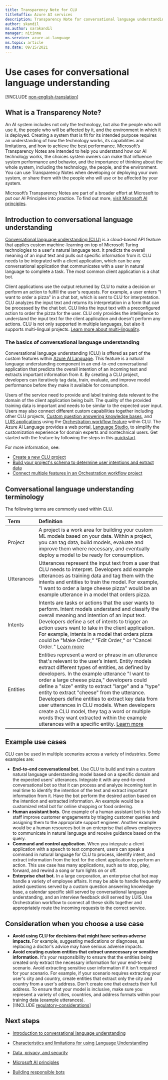 ```yaml
---
title: Transparency Note for CLU
titleSuffix: Azure AI services
description: Transparency Note for conversational language understanding
author: skandil
ms.author: sarakandil
manager: nitinme
ms.service: azure-ai-language
ms.topic: article
ms.date: 09/15/2021
---
```


# Use cases for conversational language understanding

[!INCLUDE [non-english-translation](/azure/ai-foundry/responsible-ai/includes/non-english-translation)]

## What is a Transparency Note?

An AI system includes not only the technology, but also the people who will use it, the people who will be affected by it, and the environment in which it is deployed. Creating a system that is fit for its intended purpose requires an understanding of how the technology works, its capabilities and limitations, and how to achieve the best performance. Microsoft’s Transparency Notes are intended to help you understand how our AI technology works, the choices system owners can make that influence system performance and behavior, and the importance of thinking about the whole system, including the technology, the people, and the environment. You can use Transparency Notes when developing or deploying your own system, or share them with the people who will use or be affected by your system.  

Microsoft’s Transparency Notes are part of a broader effort at Microsoft to put our AI Principles into practice. To find out more, [visit Microsoft AI principles](https://www.microsoft.com/ai/responsible-ai).

## Introduction to conversational language understanding

[Conversational language understanding (CLU)](/azure/ai-services/language-service/conversational-language-understanding/overview) is a cloud-based API feature that applies custom machine-learning on top of Microsoft Turing technologies to a user's natural language text. It predicts the overall meaning of an input text and pulls out specific information from it. CLU needs to be integrated with a client application, which can be any conversational application that communicates with a user in natural language to complete a task. The most common client application is a chat bot.

Client applications use the output returned by CLU to make a decision or perform an action to fulfill the user's requests. For example, a user enters "I want to order a pizza" in a chat bot, which is sent to CLU for interpretation. CLU analyzes the input text and returns its interpretation in a form that can be processed by the chat bot. CLU links the input text with a preconfigured action to order the pizza for the user. CLU only provides the intelligence to understand the input text for the client application and doesn't perform any actions. CLU is not only supported in multiple languages, but also it supports multi-lingual projects. [Learn more about multi-linguality](/azure/ai-services/language-service/conversational-language-understanding/language-support).

### The basics of conversational language understanding

Conversational language understanding (CLU) is offered as part of the custom features within [Azure AI Language](/azure/ai-services/language-service/overview). This feature is a natural language understanding component in an end-to-end conversational application that predicts the overall intention of an incoming text and extracts important information from it. By creating a CLU project, developers can iteratively tag data, train, evaluate, and improve model performance before they make it available for consumption.

Users of the service need to provide and label training data relevant to the domain of the client application being built. The quality of the provided training data is important and needs to be similar to the expected user input. Users may also connect different custom capabilities together including other CLU projects, [Custom question answering knowledge bases](/azure/ai-services/language-service/question-answering/overview), and [LUIS applications](/azure/ai-services/luis/what-is-luis) using the [Orchestration workflow feature](/azure/ai-services/language-service/orchestration-workflow/overview) within CLU. The Azure AI Language provides a web portal, [Language Studio](https://language.cognitive.azure.com), to simplify the customization experience for domain experts and nontechnical users. Get started with the feature by following the steps in this [quickstart](/azure/ai-services/language-service/conversational-language-understanding/quickstart?pivots=language-studio).

For more information, see:

- [Create a new CLU project](/azure/ai-services/language-service/conversational-language-understanding/how-to/create-project)
- [Build your project's schema to determine user intentions and extract data](/azure/ai-services/language-service/conversational-language-understanding/how-to/build-schema)
- [Connect multiple features in an Orchestration workflow project](/azure/ai-services/language-service/conversational-language-understanding/how-to/create-project#create-an-orchestration-workflow-project)

## Conversational language understanding terminology

The following terms are commonly used within CLU.

|Term| Definition|
|:-----|:----|
|Project| A project is a work area for building your custom ML models based on your data. Within a project, you can tag data, build models, evaluate and improve them where necessary, and eventually deploy a model to be ready for consumption. |
|Utterances | Utterances represent the input text from a user that CLU needs to interpret. Developers add example utterances as training data and tag them with the intents and entities to train the model. For example, "I want to order a large cheese pizza" would be an example utterance in a model that orders pizza. |
|Intents | Intents are tasks or actions that the user wants to perform. Intent models understand and classify the overall meaning and intention of an input text. Developers define a set of intents to trigger an action users want to take in the client application. For example, intents in a model that orders pizza could be "Make Order," "Edit Order," or "Cancel Order." [Learn more](/azure/ai-services/language-service/conversational-language-understanding/how-to/build-schema) |
|Entities | Entities represent a word or phrase in an utterance that's relevant to the user’s intent. Entity models extract different types of entities, as defined by developers. In the example utterance "I want to order a large cheese pizza," developers could define a "size" entity to extract "large" and a "type" entity to extract "cheese" from the utterance. Developers define entities to extract key data from user utterances in CLU models. When developers create a CLU model, they tag a word or multiple words they want extracted within the example utterances with a specific entity. [Learn more](/azure/ai-services/language-service/conversational-language-understanding/how-to/build-schema) |


## Example use cases

CLU can be used in multiple scenarios across a variety of industries. Some examples are:

* **End-to-end conversational bot.** Use CLU to build and train a custom natural language understanding model based on a specific domain and the expected users' utterances. Integrate it with any end-to-end conversational bot so that it can process and analyze incoming text in real time to identify the intention of the text and extract important information from it. Have the bot perform the desired action based on the intention and extracted information. An example would be a customized retail bot for online shopping or food ordering.
* **Human assistant bots.** One example of a human assistant bot is to help staff improve customer engagements by triaging customer queries and assigning them to the appropriate support engineer. Another example would be a human resources bot in an enterprise that allows employees to communicate in natural language and receive guidance based on the query.
* **Command and control application.** When you integrate a client application with a speech to text component, users can speak a command in natural language for CLU to process, identify intent, and extract information from the text for the client application to perform an action. This use case has many applications, such as to stop, play, forward, and rewind a song or turn lights on or off.
* **Enterprise chat bot.** In a large corporation, an enterprise chat bot may handle a variety of employee affairs. It may be able to handle frequently asked questions served by a custom question answering knowledge base, a calendar specific skill served by conversational language understanding, and an interview feedback skill served by LUIS. Use Orchestration workflow to connect all these skills together and appropriately route the incoming requests to the correct service.


## Consideration when you choose a use case

* **Avoid using CLU for decisions that might have serious adverse impacts.** For example, suggesting medications or diagnoses, as replacing a doctor's advice may have serious adverse impacts.
* **Avoid creating custom entities that extract unnecessary or sensitive information.** It's your responsibility to ensure that the entities being created only extract the necessary information for your end-to-end scenario. Avoid extracting sensitive user information if it isn't required for your scenario. For example, if your scenario requires extracting your user's city and country, create entities that extract only the city and country from a user's address. Don't create one that extracts their full address. To ensure that your model is inclusive, make sure you represent a variety of cities, countries, and address formats within your training data (example utterances).
* [!INCLUDE [regulatory-considerations](../includes/regulatory-considerations.md)]

## Next steps

* [Introduction to conversational language understanding](/azure/ai-services/language-service/conversational-language-understanding/overview)
* [Characteristics and limitations for using Language Understanding](clu-characteristics-and-limitations.md)

* [Data, privacy, and security](clu-data-privacy-security.md)

* [Microsoft AI principles](https://www.microsoft.com/ai/responsible-ai?rtc=1&activetab=pivot1%3aprimaryr6)
* [Building responsible bots](https://www.microsoft.com/research/uploads/prod/2018/11/Bot_Guidelines_Nov_2018.pdf)
